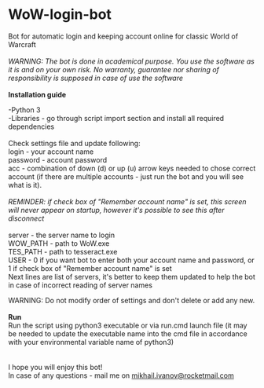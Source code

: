 # WoW-login-bot
Bot for automatic login and keeping account online for classic World of Warcraft<br><br>
<i>WARNING: The bot is done in academical purpose. You use the software as it is and on your own risk. No warranty, guarantee nor sharing of responsibility is supposed in case of use the software</i><br>
<br>
<b>Installation guide</b>
<br>

-Python 3<br>
-Libraries - go through script import section and install all required dependencies
<br><br>
Check settings file and update following:<br>
login - your account name<br>
password - account password<br>
acc - combination of down (d) or up (u) arrow keys needed to chose correct account (if there are multiple accounts - just run the bot and you will see what is it). <br><br><i>REMINDER: if check box of "Remember account name" is set, this screen will never appear on startup, however it's possible to see this after disconnect</i><br><br>
server - the server name to login<br>
WOW_PATH - path to WoW.exe<br>
TES_PATH - path to tesseract.exe<br>
USER - 0 if you want bot to enter both your account name and password, or 1 if check box of "Remember account name" is set<br>
Next lines are list of servers, it's better to keep them updated to help the bot in case of incorrect reading of server names<br>

WARNING: Do not modify order of settings and don't delete or add any new.
<br>
<br>
<b>Run</b>
<br>
Run the script using python3 executable or via run.cmd launch file (it may be needed to update the executable name into the cmd file in accordance with your environmental variable name of python3)
<br><br><br>
I hope you will enjoy this bot!<br>
In case of any questions - mail me on mikhail.ivanov@rocketmail.com
